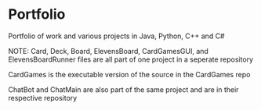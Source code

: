 # Portfolio
Portfolio of work and various projects in Java, Python, C++ and C#

NOTE: Card, Deck, Board, ElevensBoard, CardGamesGUI, and ElevensBoardRunner files 
are all part of one project in a seperate repository 

CardGames is the executable version of the source in the CardGames repo 

ChatBot and ChatMain are also part of the same project and are in their respective repository
